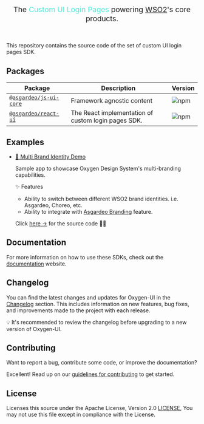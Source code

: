 

<p align="center" style="font-size: 1.2rem;">The
<span style="color: #47EBD8">Custom UI Login Pages</span>
powering <a href="https://wso2.com">WSO2</a>'s core products.</p>



<br>



This repository contains the source code of the set of custom UI login pages SDK.

## Packages

| Package | Description | Version |
| --- | --- | --- |
| [`@asgardeo/js-ui-core`](./packages/core) | Framework agnostic content  | ![npm]() |
| [`@asgardeo/react-ui`](./packages/react) | The React implementation of custom login pages SDK. | ![npm]() |

## Examples

* [💅 Multi Brand Identity Demo](https://wso2.github.io/oxygen-ui/examples/multi-brand-identity/)

    Sample app to showcase Oxygen Design System's multi-branding capabilities.

    ✨ Features
    
    * Ability to switch between different WSO2 brand identities. i.e. Asgardeo, Choreo, etc.
    * Ability to integrate with [Asgardeo Branding](https://wso2.com/asgardeo/docs/guides/branding/configure-ui-branding/) feature.

    Click [here →](./examples/multi-brand-identity/) for the source code 🧑‍💻

## Documentation

For more information on how to use these SDKs, check out the [documentation]() website.

## Changelog

You can find the latest changes and updates for Oxygen-UI in the [Changelog](./CHANGELOG.md) section. This includes information on new features, bug fixes, and improvements made to the project with each release.

💡 It's recommended to review the changelog before upgrading to a new version of Oxygen-UI.

## Contributing

Want to report a bug, contribute some code, or improve the documentation?

Excellent! Read up on our [guidelines for contributing](./CONTRIBUTING.md) to get started.

## License

Licenses this source under the Apache License, Version 2.0 [LICENSE](./LICENSE), You may not use this file except in compliance with the License.